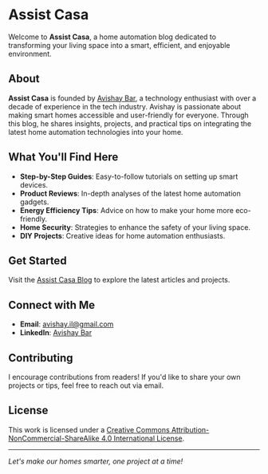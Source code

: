 # Assist Casa

Welcome to **Assist Casa**, a home automation blog dedicated to transforming your living space into a smart, efficient, and enjoyable environment.

## About

**Assist Casa** is founded by [Avishay Bar](https://www.linkedin.com/in/avishaybar), a technology enthusiast with over a decade of experience in the tech industry. Avishay is passionate about making smart homes accessible and user-friendly for everyone. Through this blog, he shares insights, projects, and practical tips on integrating the latest home automation technologies into your home.

## What You'll Find Here

- **Step-by-Step Guides**: Easy-to-follow tutorials on setting up smart devices.
- **Product Reviews**: In-depth analyses of the latest home automation gadgets.
- **Energy Efficiency Tips**: Advice on how to make your home more eco-friendly.
- **Home Security**: Strategies to enhance the safety of your living space.
- **DIY Projects**: Creative ideas for home automation enthusiasts.

## Get Started

Visit the [Assist Casa Blog](https://assist.casa) to explore the latest articles and projects.

## Connect with Me

- **Email**: [avishay.il@gmail.com](mailto:contact@assistcasa.com)
- **LinkedIn**: [Avishay Bar](https://www.linkedin.com/in/avishaybar)

## Contributing

I encourage contributions from readers! If you'd like to share your own projects or tips, feel free to reach out via email.

## License

This work is licensed under a [Creative Commons Attribution-NonCommercial-ShareAlike 4.0 International License](https://creativecommons.org/licenses/by-nc-sa/4.0/).

---

*Let's make our homes smarter, one project at a time!*
